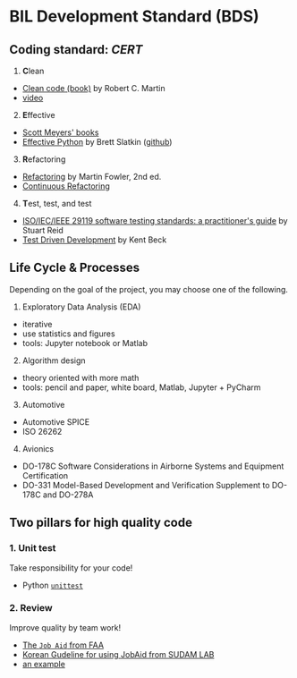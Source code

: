 # BIL Development Standard (BDS)


## Coding standard: *CERT*

1. **C**lean
 * [Clean code (book)](https://www.oreilly.com/library/view/clean-code/9780136083238) by Robert C. Martin
 * [video](https://www.oreilly.com/library/view/clean-code/9780134661742)
  
2. **E**ffective
 * [Scott Meyers' books](https://www.aristeia.com/books.html)
 * [Effective Python](https://effectivepython.com) by Brett Slatkin ([github](https://github.com/bslatkin/effectivepython))

3. **R**efactoring 
 * [Refactoring](https://martinfowler.com/books/refactoring.html) by Martin Fowler, 2nd ed.
 * [Continuous Refactoring](https://www.codit.eu/blog/continuous-refactoring/)

4. **T**est, test, and test
 * [ISO/IEC/IEEE 29119 software testing standards: a practitioner's guide](https://lib.inu.ac.kr/search/detail/CATCAZ000000823052) by Stuart Reid
 * [Test Driven Development](https://www.pearson.com/us/higher-education/program/Beck-Test-Driven-Development-By-Example/PGM206172.html) by Kent Beck
 
## Life Cycle & Processes 
Depending on the goal of the project, you may choose one of the following.

1. Exploratory Data Analysis (EDA)
 * iterative  
 * use statistics and figures
 * tools: Jupyter notebook or Matlab

2. Algorithm design 
 * theory oriented with more math
 * tools: pencil and paper, white board, Matlab, Jupyter + PyCharm
 
3. Automotive
 * Automotive SPICE
 * ISO 26262
 
4. Avionics
 * DO-178C Software Considerations in Airborne Systems and Equipment Certification
 * DO-331 Model-Based Development and Verification Supplement to DO-178C and DO-278A



## Two pillars for high quality code

### 1. Unit test
Take responsibility for your code!


* Python [`unittest`](https://docs.python.org/3/library/unittest.html)

### 2. Review
Improve quality by team work!

* [The `Job Aid` from FAA](https://elsmar.com/elsmarqualityforum/attachments/jobaid-r1-1-pdf.14401)
* [Korean Gudeline for using JobAid from SUDAM LAB](https://imnow.tistory.com/entry/14-DO178-소프트웨어-리뷰Software-Review-–-Job-Aid-1)
* [an example](https://elsmar.com/elsmarqualityforum/attachments/jobaid-r1-1-pdf.14401/)
